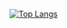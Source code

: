 [![Top Langs](https://github-readme-stats.vercel.app/api/top-langs/?username=AdrianoVoltolini&langs_count=4)](https://github.com/anuraghazra/github-readme-stats)
